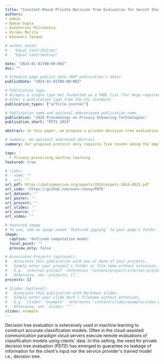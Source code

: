```yaml
---
title: "Constant-Round Private Decision Tree Evaluation for Secret Shared Data"
authors:
- admin
- Naman Gupta
- Aikaterini Mitrokotsa 
- Hiraku Morita
- Kazunari Tozawa

# author_notes:
# - "Equal contribution"
# - "Equal contribution"

date: "2024-01-01T00:00:00Z"
doi: ""

# Schedule page publish date (NOT publication's date).
publishDate: "2024-01-01T00:00:00Z"

# Publication type.
# Accepts a single type but formatted as a YAML list (for Hugo requirements).
# Enter a publication type from the CSL standard.
publication_types: ["article-journal"]

# Publication name and optional abbreviated publication name.
publication: "2024 Proceedings on Privacy Enhancing Technologies"
publication_short: "PETS 2024"

abstract: In this paper, we propose a private decision tree evaluation protocol based on the three-party replicated secret sharing (RSS) scheme. This enables us to securely classify inputs without any leakage of the provided input or the trained decision tree model. Our protocol only requires constant rounds of communication among servers, which is useful in a network with longer delays.Ma et al. (NDSS 2021) presented a lightweight PDTE protocol with sublinear communication cost with linear round complexity in the size of the input data. This protocol works well in the low latency network such as LAN while its total execution time is unfavourably increased in the WAN setting. In contrast, Tsuchida et al. (ProvSec 2020) constructed a constant round PDTE protocol at the cost of communication complexity, which works well in the WAN setting. Although their construction still requires 25 rounds, it showed a possible direction on how to make constant round PDTE protocols. Ji et al. (IEEE Transactions on Dependable and Secure Computing) presented a simplified PDTE with constant rounds using the function secret sharing (FSS) at the cost of communication complexity. Our proposed protocol only requires five rounds among the employed three servers executing secret sharing schemes, which is comparable to previously proposed protocols that are based on garbled circuits and homomorphic encryption. To further demonstrate the efficiency of our protocol, we evaluated it using real-world classification datasets. The evaluation results indicate that our protocol provides better concrete performance in the WAN setting that has a large network delay.

# Summary. An optional shortened abstract.
summary: Our proposed protocol only requires five rounds among the employed three servers executing secret sharing schemes, which is comparable to previously proposed protocols that are based on garbled circuits and homomorphic encryption. To further demonstrate the efficiency of our protocol, we evaluated it using real-world classification datasets. The evaluation results indicate that our protocol provides better concrete performance in the WAN setting that has a large network delay.

tags: 
  - Privacy-preserving machine learning
featured: true

# links:
# - name: ""
#   url: ""
url_pdf: https://petsymposium.org/popets/2024/popets-2024-0023.pdf
url_code: 'https://github.com/nann-cheng/PDTE'
url_dataset: ''
url_poster: ''
url_project: ''
url_slides: ''
url_source: ''
url_video: ''

# Featured image
# To use, add an image named `featured.jpg/png` to your page's folder. 
image:
  caption: 'Outlined computation model'
  focal_point: ""
  preview_only: false

# Associated Projects (optional).
#   Associate this publication with one or more of your projects.
#   Simply enter your project's folder or file name without extension.
#   E.g. `internal-project` references `content/project/internal-project/index.md`.
#   Otherwise, set `projects: []`.
projects: []

# Slides (optional).
#   Associate this publication with Markdown slides.
#   Simply enter your slide deck's filename without extension.
#   E.g. `slides: "example"` references `content/slides/example/index.md`.
#   Otherwise, set `slides: ""`.
slides: example
---
```


<!-- {{% callout note %}}
Click the *Cite* button above to demo the feature to enable visitors to import publication metadata into their reference management software.
{{% /callout %}}

{{% callout note %}}
Create your slides in Markdown - click the *Slides* button to check out the example.
{{% /callout %}} -->

<!-- Add the publication's **full text** or **supplementary notes** here. You can use rich formatting such as including [code, math, and images](https://docs.hugoblox.com/content/writing-markdown-latex/). -->

Decision tree evaluation is extensively used in machine learning to construct accurate classification models. Often in the cloud-assisted communication paradigm cloud servers execute remote evaluations of classification models using clients' data. In this setting, the need for private decision tree evaluation (PDTE) has emerged to guarantee no leakage of information for the client's input nor the service provider's trained model i.e., decision tree.
